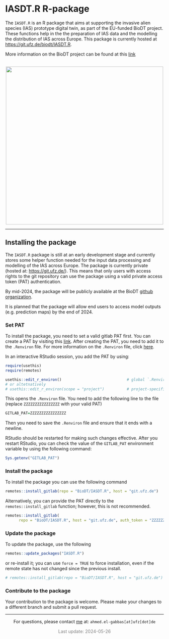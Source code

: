 
# IASDT.R R-package

The `IASDT.R` is an R package that aims at supporting the invasive alien
species (IAS) prototype digital twin, as part of the EU-funded BioDT
project. These functions help in the the preparation of IAS data and the
modelling the distribution of IAS across Europe. This package is
currently hosted at <https://git.ufz.de/biodt/IASDT.R>.

More information on the BioDT project can be found at this
[link](https://biodt.eu/) <br/><br/>

<center>
<img
src="https://git.ufz.de/uploads/-/system/group/avatar/4444/biodt.png"
width="500" />
</center>
<hr>

## Installing the package

The `IASDT.R` package is still at an early development stage and
currently stores some helper function needed for the input data
processing and modelling of the IAS across Europe. The package is
currently private (hosted at: <https://git.ufz.de/>). This means that
only users with access rights to the git repository can use the package
using a valid private access token (PAT) authentication.

By mid-2024, the package will be publicly available at the BioDT [github
organization](https://github.com/BioDT).

It is planned that the package will allow end users to access model
outputs (e.g. prediction maps) by the end of 2024.

### Set PAT

To install the package, you need to set a valid gitlab PAT first. You
can create a PAT by visiting this
[link](https://git.ufz.de/biodt/IASDT.R/-/settings/access_tokens). After
creating the PAT, you need to add it to the `.Renviron` file. For more
information on the `.Renviron` file, click
[here](https://support.posit.co/hc/en-us/articles/360047157094-Managing-R-with-Rprofile-Renviron-Rprofile-site-Renviron-site-rsession-conf-and-repos-conf).

In an interactive RStudio session, you add the PAT by using:

``` r
require(usethis)
require(remotes)
```

``` r
usethis::edit_r_environ()                             # global `.Renviron` file
# or altetnatively
# usethis::edit_r_environ(scope = "project")          # project-specific settings
```

This opens the `.Renviron` file. You need to add the following line to
the file (replace `ZZZZZZZZZZZZZZZZ` with your valid PAT)

``` r
GITLAB_PAT=ZZZZZZZZZZZZZZZZ
```

Then you need to save the `.Renviron` file and ensure that it ends with
a newline.

RStudio should be restarted for making such changes effective. After you
restart RStudio, you can check the value of the `GITLAB_PAT` environment
variable by using the following command:

``` r
Sys.getenv("GITLAB_PAT")
```

### Install the package

To install the package you can use the following command

``` r
remotes::install_gitlab(repo = "BioDT/IASDT.R", host = "git.ufz.de")
```

Alternatively, you can provide the PAT directly to the
`remotes::install_gitlab` function; however, this is not recommended.

``` r
remotes::install_gitlab(
      repo = "BioDT/IASDT.R", host = "git.ufz.de", auth_token = "ZZZZZZZZZZZZZZZZ")
```

### Update the package

To update the package, use the following

``` r
remotes::update_packages("IASDT.R")
```

or re-install it; you can use `force = TRUE` to force installation, even
if the remote state has not changed since the previous install.

``` r
# remotes::install_gitlab(repo = "BioDT/IASDT.R", host = "git.ufz.de")
```

### Contribute to the package

Your contribution to the package is welcome. Please make your changes to
a different branch and submit a pull request.

<hr>
<center>

For questions, please contact [me](https://elgabbas.netlify.app/) at:
`ahmed.el-gabbas[at]ufz[dot]de`

<span style="     color: grey !important;">Last update:
2024-05-26</span>

</center>
